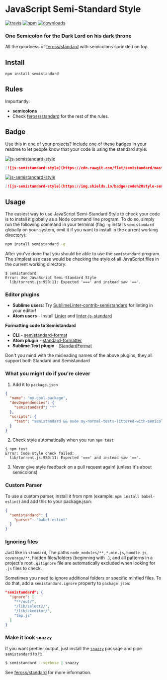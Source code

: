 # JavaScript Semi-Standard Style
[![travis][travis-image]][travis-url]
[![npm][npm-image]][npm-url]
[![downloads][downloads-image]][downloads-url]

### One Semicolon for the Dark Lord on his dark throne

All the goodness of [feross/standard] with semicolons sprinkled on top.

## Install

```bash
npm install semistandard
```

## Rules

Importantly:

- **semicolons**
- Check [feross/standard] for the rest of the rules.

## Badge

Use this in one of your projects? Include one of these badges in your readme to
let people know that your code is using the standard style.

[![js-semistandard-style](https://cdn.rawgit.com/flet/semistandard/master/badge.svg)](https://github.com/Flet/semistandard)

```markdown
[![js-semistandard-style](https://cdn.rawgit.com/flet/semistandard/master/badge.svg)](https://github.com/Flet/semistandard)
```

[![js-semistandard-style](https://img.shields.io/badge/code%20style-semistandard-brightgreen.svg?style=flat-square)](https://github.com/Flet/semistandard)

```markdown
[![js-semistandard-style](https://img.shields.io/badge/code%20style-semistandard-brightgreen.svg?style=flat-square)](https://github.com/Flet/semistandard)
```

## Usage

The easiest way to use JavaScript Semi-Standard Style to check your code is to install it
globally as a Node command line program. To do so, simply run the following command in
your terminal (flag `-g` installs `semistandard` globally on your system, omit it if you want
to install in the current working directory):

```bash
npm install semistandard -g
```

After you've done that you should be able to use the `semistandard` program. The simplest use
case would be checking the style of all JavaScript files in the current working directory:

```
$ semistandard
Error: Use JavaScript Semi-Standard Style
  lib/torrent.js:950:11: Expected '===' and instead saw '=='.
```

### Editor plugins

- **Sublime users**: Try [SublimeLinter-contrib-semistandard](https://github.com/Flet/SublimeLinter-contrib-semistandard) for linting in your editor!
- **Atom users** - Install [Linter](https://atom.io/packages/linter) and [linter-js-standard](https://atom.io/packages/linter-js-standard)

**Formatting code to Semistandard**

- **CLI** - [semistandard-format](https://github.com/ricardofbarros/semistandard-format)
- **Atom plugin** - [standard-formatter](https://atom.io/packages/standard-formatter)
- **Sublime Text plugin** - [StandardFormat](https://packagecontrol.io/packages/StandardFormat)

Don't you mind with the misleading names of the above plugins, they all support both Standard and Semistandard

### What you might do if you're clever

1. Add it to `package.json`

  ```json
  {
    "name": "my-cool-package",
    "devDependencies": {
      "semistandard": "*"
    },
    "scripts": {
      "test": "semistandard && node my-normal-tests-littered-with-semicolons.js"
    }
  }
  ```

2. Check style automatically when you run `npm test`

  ```
  $ npm test
  Error: Code style check failed:
    lib/torrent.js:950:11: Expected '===' and instead saw '=='.
  ```

3. Never give style feedback on a pull request again! (unless it's about semicolons)

### Custom Parser
To use a custom parser, install it from npm (example: `npm install
babel-eslint`) and add this to your package.json:

```json
{
  "semistandard": {
    "parser": "babel-eslint"
  }
}
```

### Ignoring files

Just like in `standard`, The paths `node_modules/**`, `*.min.js`, `bundle.js`, `coverage/**`, hidden files/folders
(beginning with `.`), and all patterns in a project's root `.gitignore` file are
automatically excluded when looking for `.js` files to check.

Sometimes you need to ignore additional folders or specific minfied files. To do that, add
a `semistandard.ignore` property to `package.json`:

```json
"semistandard": {
  "ignore": [
    "**/out/",
    "/lib/select2/",
    "/lib/ckeditor/",
    "tmp.js"
  ]
}
```

### Make it look `snazzy`
If you want prettier output, just install the [`snazzy`](https://github.com/feross/snazzy) package and pipe `semistandard` to it:

```bash
$ semistandard --verbose | snazzy
```

See [feross/standard] for more information.

[travis-image]: https://img.shields.io/travis/Flet/semistandard.svg?style=flat-square
[travis-url]: https://travis-ci.org/Flet/semistandard
[npm-image]: https://img.shields.io/npm/v/semistandard.svg?style=flat-square
[npm-url]: https://npmjs.org/package/semistandard
[downloads-image]: https://img.shields.io/npm/dm/semistandard.svg?style=flat-square
[downloads-url]: https://npmjs.org/package/semistandard
[feross/standard]: https://github.com/feross/standard
